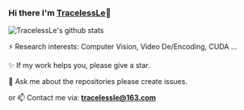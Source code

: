 ### Hi there  I'm [TracelessLe](https://github.com/TracelessLe)👋

<!--
**TracelessLe/TracelessLe** is a ✨ _special_ ✨ repository because its `README.md` (this file) appears on your GitHub profile.

Here are some ideas to get you started:

- 🔭 I’m currently working on ...
- 🌱 I’m currently learning ...
- 👯 I’m looking to collaborate on ...
- 🤔 I’m looking for help with ...
- 💬 Ask me about ...
- 📫 How to reach me: ...
- 😄 Pronouns: ...
- ⚡ Fun fact: ...
-->


![TracelessLe's github stats](https://github-readme-stats.vercel.app/api?username=TracelessLe&show_icons=true&count_private=true&hide=prs&theme=default_repocard)

⚡ Research interests: Computer Vision, Video De/Encoding, CUDA ...

✨ If my work helps you, please give a star.

💬 Ask me about the repositories please create issues.

or 📫 Contact me via: **tracelessle@163.com**
